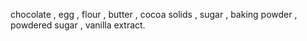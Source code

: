 chocolate , egg , flour , butter , cocoa solids , sugar ,
baking powder , powdered sugar , vanilla extract.